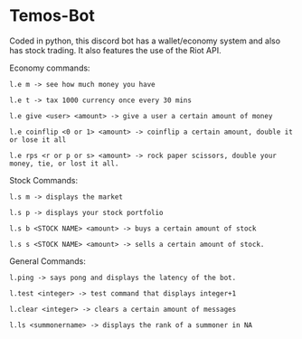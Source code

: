 # Temos-Bot
Coded in python, this discord bot has a wallet/economy system and also has stock trading. It also features the use of the Riot API.

Economy commands:

    l.e m -> see how much money you have
  
    l.e t -> tax 1000 currency once every 30 mins
  
    l.e give <user> <amount> -> give a user a certain amount of money
  
    l.e coinflip <0 or 1> <amount> -> coinflip a certain amount, double it or lose it all
  
    l.e rps <r or p or s> <amount> -> rock paper scissors, double your money, tie, or lost it all.
  
  
Stock Commands:
  
    l.s m -> displays the market
  
    l.s p -> displays your stock portfolio
  
    l.s b <STOCK NAME> <amount> -> buys a certain amount of stock 
  
    l.s s <STOCK NAME> <amount> -> sells a certain amount of stock.
  

General Commands:

    l.ping -> says pong and displays the latency of the bot.
  
    l.test <integer> -> test command that displays integer+1
  
    l.clear <integer> -> clears a certain amount of messages
  
    l.ls <summonername> -> displays the rank of a summoner in NA
  
